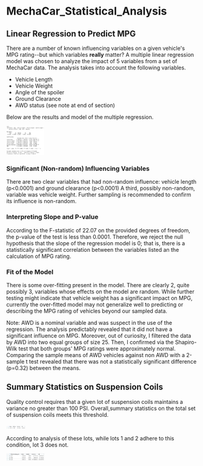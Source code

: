 # MechaCar_Statistical_Analysis
## Linear Regression to Predict MPG
There are a number of known influencing variables on a given vehicle's MPG rating--but which variables **really** matter? A multiple linear regression model was chosen to analyze the impact of 5 variables from a set of MechaCar data. The analysis takes into account the following variables. 
* Vehicle Length
* Vehicle Weight
* Angle of the spoiler
* Ground Clearance
* AWD status (see note at end of section)

Below are the results and model of the multiple regression. <br /> 
<p>
    <img src="Resources/MLR_mpg.png" alt="Mult Lin Reg" style="width: 100px;"/>
</p>

### Significant (Non-random) Influencing Variables
There are two clear variables that had non-random influence: vehicle length (p<0.0001) and ground clearance (p<0.0001) A third, possibly non-random, variable was vehicle weight. Further sampling is recommended to confirm its influence is non-random. 
### Interpreting Slope and P-value
According to the F-statistic of 22.07 on the provided degrees of freedom, the p-value of the test is less than 0.0001. Therefore, we reject the null hypothesis that the slope of the regression model is 0; that is, there is a statistically significant correlation between the variables listed an the calculation of MPG rating. 
### Fit of the Model
There is some over-fitting present in the model. There are clearly 2, quite possibly 3, variables whose effects on the model are random. While further testing might indicate that vehicle weight has a significant impact on MPG, currently the over-fitted model may not generalize well to predicting or describing the MPG rating of vehicles beyond our sampled data.

Note: AWD is a nominal variable and was suspect in the use of the regression. The analysis predictably revealed that it did not have a significant influence on MPG. Moreover, out of curiosity, I filtered the data by AWD into two equal groups of size 25. Then, I confirmed via the Shapiro-Wilk test that both groups' MPG ratings were approximately normal. Comparing the sample means of AWD vehicles against non AWD with a 2-sample t test revealed that there was not a statistically significant difference (p=0.32) between the means.

## Summary Statistics on Suspension Coils
Quality control requires that a given lot of suspension coils maintains a variance no greater than 100 PSI. Overall,summary statistics on the total set of suspension coils meets this threshold. <br />

<p>
    <img src="Resources/total_summary.png" alt="Overall Summary Statistics" style="width: 50px" />
</p>

According to analysis of these lots, while lots 1 and 2 adhere to this condition, lot 3 does not. 

<p>
    <img src="Resources/lot_summary.png" alt="Summary Statistics for Suspension Coils PSI" style="width: 100px" />
</p>